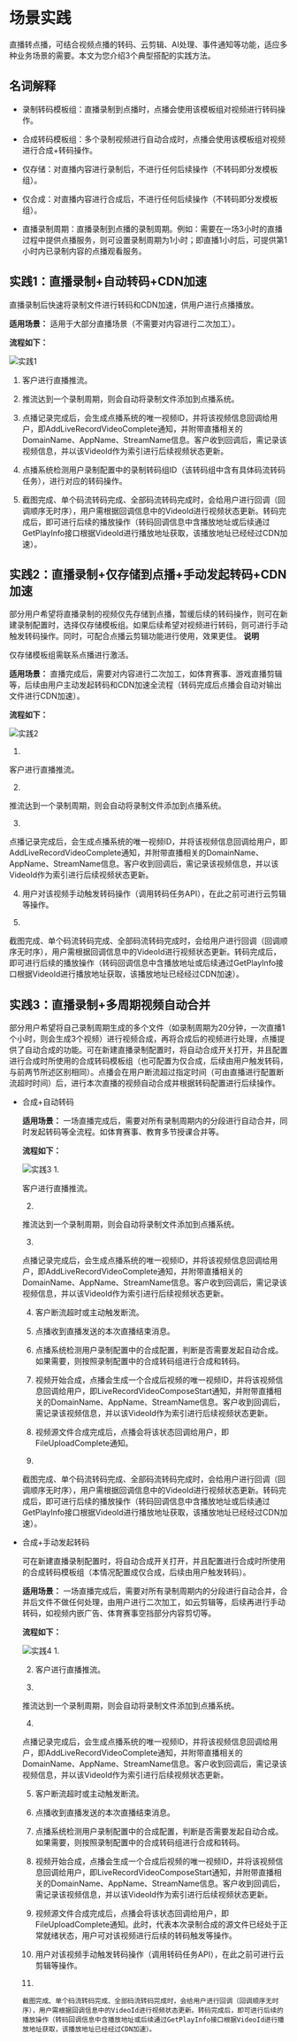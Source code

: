 场景实践 
=========================

直播转点播，可结合视频点播的转码、云剪辑、AI处理、事件通知等功能，适应多种业务场景的需要。本文为您介绍3个典型搭配的实践方法。

名词解释 
-------------------------

* 录制转码模板组：直播录制到点播时，点播会使用该模板组对视频进行转码操作。

  

* 合成转码模板组：多个录制视频进行自动合成时，点播会使用该模板组对视频进行合成+转码操作。

  

* 仅存储：对直播内容进行录制后，不进行任何后续操作（不转码即分发模板组）。

  

* 仅合成：对直播内容进行合成后，不进行任何后续操作（不转码即分发模板组）。

  

* 直播录制周期：直播录制到点播的录制周期。例如：需要在一场3小时的直播过程中提供点播服务，则可设置录制周期为1小时；即直播1小时后，可提供第1小时内已录制内容的点播观看服务。

  




实践1：直播录制+自动转码+CDN加速 
----------------------------------------

直播录制后快速将录制文件进行转码和CDN加速，供用户进行点播播放。

**适用场景：** 适用于大部分直播场景（不需要对内容进行二次加工）。

**流程如下：** 

![实践1](https://static-aliyun-doc.oss-accelerate.aliyuncs.com/assets/img/zh-CN/4938736061/p183845.png)



1. 客户进行直播推流。

   

2. 推流达到一个录制周期，则会自动将录制文件添加到点播系统。

   

3. 点播记录完成后，会生成点播系统的唯一视频ID，并将该视频信息回调给用户，即AddLiveRecordVideoComplete通知，并附带直播相关的DomainName、AppName、StreamName信息。客户收到回调后，需记录该视频信息，并以该VideoId作为索引进行后续视频状态更新。

   

4. 点播系统检测用户录制配置中的录制转码组ID（该转码组中含有具体码流转码任务），进行对应的转码操作。

   

5. 截图完成、单个码流转码完成、全部码流转码完成时，会给用户进行回调（回调顺序无时序），用户需根据回调信息中的VideoId进行视频状态更新。转码完成后，即可进行后续的播放操作（转码回调信息中含播放地址或后续通过GetPlayInfo接口根据VideoId进行播放地址获取，该播放地址已经经过CDN加速）。

   




实践2：直播录制+仅存储到点播+手动发起转码+CDN加速 
-------------------------------------------------

部分用户希望将直播录制的视频仅先存储到点播，暂缓后续的转码操作，则可在新建录制配置时，选择仅存储模板组。如果后续希望对视频进行转码，则可进行手动触发转码操作。同时，可配合点播云剪辑功能进行使用，效果更佳。
**说明**

仅存储模板组需联系点播进行激活。

**适用场景：** 直播完成后，需要对内容进行二次加工，如体育赛事、游戏直播剪辑等，后续由用户主动发起转码和CDN加速全流程（转码完成后点播会自动对输出文件进行CDN加速）。

**流程如下：** 

![实践2](https://static-aliyun-doc.oss-accelerate.aliyuncs.com/assets/img/zh-CN/5938736061/p183846.png)

1. 

   客户进行直播推流。
   

2. 

   推流达到一个录制周期，则会自动将录制文件添加到点播系统。
   

3. 

   点播记录完成后，会生成点播系统的唯一视频ID，并将该视频信息回调给用户，即AddLiveRecordVideoComplete通知，并附带直播相关的DomainName、AppName、StreamName信息。客户收到回调后，需记录该视频信息，并以该VideoId作为索引进行后续视频状态更新。
   

4. 用户对该视频手动触发转码操作（调用转码任务API），在此之前可进行云剪辑等操作。

   

5. 

   截图完成、单个码流转码完成、全部码流转码完成时，会给用户进行回调（回调顺序无时序），用户需根据回调信息中的VideoId进行视频状态更新。转码完成后，即可进行后续的播放操作（转码回调信息中含播放地址或后续通过GetPlayInfo接口根据VideoId进行播放地址获取，该播放地址已经经过CDN加速）。
   




实践3：直播录制+多周期视频自动合并 
---------------------------------------

部分用户希望将自己录制周期生成的多个文件（如录制周期为20分钟，一次直播1个小时，则会生成3个视频）进行视频合成，再将合成后的视频进行处理，点播提供了自动合成的功能。可在新建直播录制配置时，将自动合成开关打开，并且配置进行合成时所使用的合成转码模板组（也可配置为仅合成，后续由用户触发转码，与前两节所述区别相同）。点播会在用户断流超过指定时间（可由直播进行配置断流超时时间）后，进行本次直播的视频自动合成并根据转码配置进行后续操作。

* 合成+自动转码

  **适用场景：** 一场直播完成后，需要对所有录制周期内的分段进行自动合并，同时发起转码等全流程。如体育赛事、教育多节授课合并等。

  **流程如下：** 

  ![实践3](https://static-aliyun-doc.oss-accelerate.aliyuncs.com/assets/img/zh-CN/4030326061/p183863.png)
  1. 

     客户进行直播推流。
     
  
  2. 

     推流达到一个录制周期，则会自动将录制文件添加到点播系统。
     
  
  3. 

     点播记录完成后，会生成点播系统的唯一视频ID，并将该视频信息回调给用户，即AddLiveRecordVideoComplete通知，并附带直播相关的DomainName、AppName、StreamName信息。客户收到回调后，需记录该视频信息，并以该VideoId作为索引进行后续视频状态更新。
     
  
  4. 客户断流超时或主动触发断流。

     
  
  5. 点播收到直播发送的本次直播结束消息。

     
  
  6. 点播系统检测用户录制配置中的合成配置，判断是否需要发起自动合成。如果需要，则按照录制配置中的合成转码组进行合成和转码。

     
  
  7. 视频开始合成，点播会生成一个合成后视频的唯一视频ID，并将该视频信息回调给用户，即LiveRecordVideoComposeStart通知，并附带直播相关的DomainName、AppName、StreamName信息。客户收到回调后，需记录该视频信息，并以该VideoId作为索引进行后续视频状态更新。

     
  
  8. 视频源文件合成完成后，点播会将该状态回调给用户，即FileUploadComplete通知。

     
  
  9. 

     截图完成、单个码流转码完成、全部码流转码完成时，会给用户进行回调（回调顺序无时序），用户需根据回调信息中的VideoId进行视频状态更新。转码完成后，即可进行后续的播放操作（转码回调信息中含播放地址或后续通过GetPlayInfo接口根据VideoId进行播放地址获取，该播放地址已经经过CDN加速）。
     
  

  

* 合成+手动发起转码

  可在新建直播录制配置时，将自动合成开关打开，并且配置进行合成时所使用的合成转码模板组（本情况配置成仅合成，后续由用户触发转码）。

  **适用场景：** 一场直播完成后，需要对所有录制周期内的分段进行自动合并，合并后文件不做任何处理，由用户进行二次加工，如云剪辑等，后续再进行手动转码，如视频内嵌广告、体育赛事空挡部分内容剪切等。

  **流程如下：** 

  ![实践4](https://static-aliyun-doc.oss-accelerate.aliyuncs.com/assets/img/zh-CN/4030326061/p183865.png)
  1.

     
  
  2. 客户进行直播推流。

     
  
  3. 

     推流达到一个录制周期，则会自动将录制文件添加到点播系统。
     
  
  4. 

     点播记录完成后，会生成点播系统的唯一视频ID，并将该视频信息回调给用户，即AddLiveRecordVideoComplete通知，并附带直播相关的DomainName、AppName、StreamName信息。客户收到回调后，需记录该视频信息，并以该VideoId作为索引进行后续视频状态更新。
     
  
  5. 客户断流超时或主动触发断流。

     
  
  6. 点播收到直播发送的本次直播结束消息。

     
  
  7. 点播系统检测用户录制配置中的合成配置，判断是否需要发起自动合成。如果需要，则按照录制配置中的合成转码组进行合成和转码。

     
  
  8. 视频开始合成，点播会生成一个合成后视频的唯一视频ID，并将该视频信息回调给用户，即LiveRecordVideoComposeStart通知，并附带直播相关的DomainName、AppName、StreamName信息。客户收到回调后，需记录该视频信息，并以该VideoId作为索引进行后续视频状态更新。

     
  
  9. 视频源文件合成完成后，点播会将该状态回调给用户，即FileUploadComplete通知。此时，代表本次录制合成的源文件已经处于正常就绪状态，用户可对该视频进行后续的转码触发等操作。

     
  
  10. 用户对该视频手动触发转码操作（调用转码任务API），在此之前可进行云剪辑等操作。

      
  
  11. 

      截图完成、单个码流转码完成、全部码流转码完成时，会给用户进行回调（回调顺序无时序），用户需根据回调信息中的VideoId进行视频状态更新。转码完成后，即可进行后续的播放操作（转码回调信息中含播放地址或后续通过GetPlayInfo接口根据VideoId进行播放地址获取，该播放地址已经经过CDN加速）。
      
  

  

  



